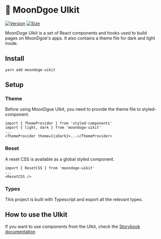 # 🥞 MoonDgoe UIkit

[![Version](https://img.shields.io/npm/v/moondoge-uikit)](https://www.npmjs.com/package/moondoge-uikit) [![Size](https://img.shields.io/bundlephobia/min/moondoge-uikit)](https://www.npmjs.com/package/moondoge-uikit)

MoonDoge UIkit is a set of React components and hooks used to build pages on MoonDgoe's apps. It also contains a theme file for dark and light mode.

## Install

`yarn add moondoge-uikit`

## Setup

### Theme

Before using MoonDgoe UIkit, you need to provide the theme file to styled-component.

```
import { ThemeProvider } from 'styled-components'
import { light, dark } from 'moondoge-uikit'
...
<ThemeProvider theme={isDark}>...</ThemeProvider>
```

### Reset

A reset CSS is available as a global styled component.

```
import { ResetCSS } from 'moondoge-uikit'
...
<ResetCSS />
```

### Types

This project is built with Typescript and export all the relevant types.

## How to use the UIkit

If you want to use components from the UIkit, check the [Storybook documentation](https://moondogeswap.github.io/moondoge-uikit/)
